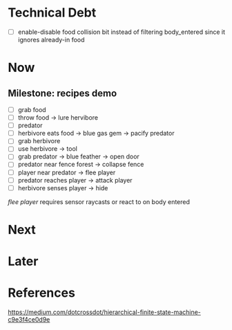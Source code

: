 # Technical Debt

- [ ] enable-disable food collision bit instead of filtering body_entered since it ignores already-in food

# Now


## Milestone: recipes demo
- [ ] grab food
- [ ] throw food -> lure hervibore
- [ ] predator
- [ ] herbivore eats food -> blue gas gem -> pacify predator
- [ ] grab herbivore
- [ ] use herbivore -> tool
- [ ] grab  predator -> blue feather -> open door
- [ ] predator near fence forest -> collapse fence
- [ ] player near predator -> flee player
- [ ] predator reaches player -> attack player
- [ ] herbivore senses player -> hide

*flee player* requires sensor raycasts or react to on body entered


# Next

# Later

# References

https://medium.com/dotcrossdot/hierarchical-finite-state-machine-c9e3f4ce0d9e
